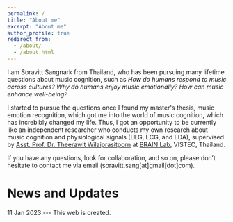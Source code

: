 ```yaml
---
permalink: /
title: "About me"
excerpt: "About me"
author_profile: true
redirect_from: 
  - /about/
  - /about.html
---
```

I am Soravitt Sangnark from Thailand, who has been pursuing many lifetime questions about music cognition, such as *How do humans respond to music across cultures?* *Why do humans enjoy music emotionally?* *How can music enhance well-being?* 
<!-- > I believe --- I can make the world better through music cognition research. -->
I started to pursue the questions once I found my master's thesis, music emotion recognition, which got me into the world of music cognition, which has increbibly changed my life. Thus, I got an opportunity to be currently like an independent researcher who conducts my own research about music cognition and physiological signals (EEG, ECG, and EDA), supervised by [Asst. Prof. Dr. Theerawit Wilaiprasitporn](https://scholar.google.com/citations?user=U-L-iGIAAAAJ&hl=th) at [BRAIN Lab](https://brain.vistec.ac.th/), VISTEC, Thailand. 

If you have any questions, look for collaboration, and so on, please don’t hesitate to contact me via email (soravitt.sang[at]gmail[dot]com).

News and Updates
=====
11 Jan 2023 --- This web is created.

